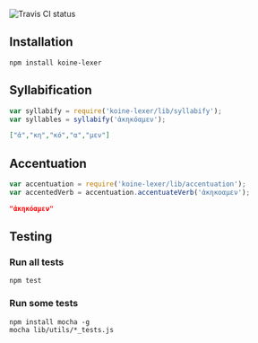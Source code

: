 
![Travis CI status](https://travis-ci.org/aaronshaf/koine-lexer.png "Travis CI status")
## Installation

```
npm install koine-lexer
```

## Syllabification

```javascript
var syllabify = require('koine-lexer/lib/syllabify');
var syllables = syllabify('ἀκηκόαμεν');
```

```json
["ἀ","κη","κό","α","μεν"]
```

## Accentuation

```javascript
var accentuation = require('koine-lexer/lib/accentuation');
var accentedVerb = accentuation.accentuateVerb('ἀκηκοαμεν');
```

```json
"ἀκηκόαμεν"
```

## Testing

### Run all tests

```
npm test
```

### Run some tests

```
npm install mocha -g
mocha lib/utils/*_tests.js
```
